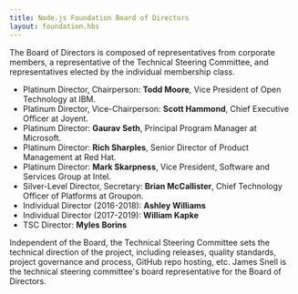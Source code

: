 ```yaml
---
title: Node.js Foundation Board of Directors
layout: foundation.hbs
---
```


The Board of Directors is composed of representatives from corporate members, a representative of the
Technical Steering Committee, and representatives elected by the individual membership class.

* Platinum Director, Chairperson: **Todd Moore**, Vice President of Open Technology at IBM.
* Platinum Director, Vice-Chairperson: **Scott Hammond**, Chief Executive Officer at Joyent.
* Platinum Director: **Gaurav Seth**, Principal Program Manager at Microsoft.
* Platinum Director: **Rich Sharples**, Senior Director of Product Management at Red Hat.
* Platinum Director: **Mark Skarpness**, Vice President, Software and Services Group at Intel.
* Silver-Level Director, Secretary: **Brian McCallister**, Chief Technology Officer of Platforms at Groupon.
* Individual Director (2016-2018): **Ashley Williams**
* Individual Director (2017-2019): **William Kapke**
* TSC Director: **Myles Borins**


Independent of the Board, the Technical Steering Committee sets the technical direction of the project,
including releases, quality standards, project governance and process, GitHub repo hosting, etc. James Snell is
the technical steering committee's board representative for the Board of Directors.
